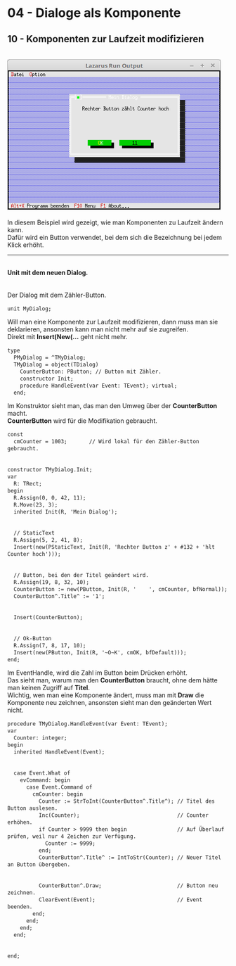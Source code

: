 # 04 - Dialoge als Komponente
## 10 - Komponenten zur Laufzeit modifizieren
<br>
<img src="image.png" alt="Selfhtml"><br><br>
In diesem Beispiel wird gezeigt, wie man Komponenten zu Laufzeit ändern kann.<br>
Dafür wird ein Button verwendet, bei dem sich die Bezeichnung bei jedem Klick erhöht.<br>
<hr><br>
<b>Unit mit dem neuen Dialog.</b><br>
<br><br>
Der Dialog mit dem Zähler-Button.<br>
<pre><code>unit MyDialog;
</code></pre>
Will man eine Komponente zur Laufzeit modifizieren, dann muss man sie deklarieren, ansonsten kann man nicht mehr auf sie zugreifen.<br>
Direkt mit <b>Insert(New(...</b> geht nicht mehr.<br>
<pre><code>type
  PMyDialog = ^TMyDialog;
  TMyDialog = object(TDialog)
    CounterButton: PButton; // Button mit Zähler.
    constructor Init;
    procedure HandleEvent(var Event: TEvent); virtual;
  end;
</code></pre>
Im Konstruktor sieht man, das man den Umweg über der <b>CounterButton</b> macht.<br>
<b>CounterButton</b> wird für die Modifikation gebraucht.<br>
<pre><code>const
  cmCounter = 1003;       // Wird lokal für den Zähler-Button gebraucht.</font>
<br>
constructor TMyDialog.Init;
var
  R: TRect;
begin
  R.Assign(0, 0, 42, 11);</font>
  R.Move(23, 3);</font>
  inherited Init(R, 'Mein Dialog');</font>
<br>
  // StaticText
  R.Assign(5, 2, 41, 8);</font>
  Insert(new(PStaticText, Init(R, 'Rechter Button z' + #132 + 'hlt Counter hoch')));</font>
<br>
  // Button, bei den der Titel geändert wird.
  R.Assign(19, 8, 32, 10);</font>
  CounterButton := new(PButton, Init(R, '    ', cmCounter, bfNormal));</font>
  CounterButton^.Title^ := '1';</font>
<br>
  Insert(CounterButton);
<br>
  // Ok-Button
  R.Assign(7, 8, 17, 10);</font>
  Insert(new(PButton, Init(R, '~O~K', cmOK, bfDefault)));</font>
end;
</code></pre>
Im EventHandle, wird die Zahl im Button beim Drücken erhöht.<br>
Das sieht man, warum man den <b>CounterButton</b> braucht, ohne dem hätte man keinen Zugriff auf <b>Titel</b>.<br>
Wichtig, wen man eine Komponente ändert, muss man mit <b>Draw</b> die Komponente neu zeichnen, ansonsten sieht man den geänderten Wert nicht.<br>
<pre><code>procedure TMyDialog.HandleEvent(var Event: TEvent);
var
  Counter: integer;
begin
  inherited HandleEvent(Event);
<br>
  case Event.What of
    evCommand: begin
      case Event.Command of
        cmCounter: begin
          Counter := StrToInt(CounterButton^.Title^); // Titel des Button auslesen.
          Inc(Counter);                               // Counter erhöhen.
          if Counter &gt; 9999 then begin                // Auf Überlauf prüfen, weil nur 4 Zeichen zur Verfügung.
            Counter := 9999;</font>
          end;
          CounterButton^.Title^ := IntToStr(Counter); // Neuer Titel an Button übergeben.
<br>
          CounterButton^.Draw;                        // Button neu zeichnen.
          ClearEvent(Event);                          // Event beenden.
        end;
      end;
    end;
  end;
<br>
end;
</code></pre>
<br>
